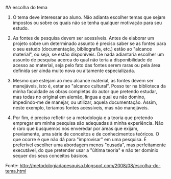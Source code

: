 #A escolha do tema

1. O tema deve interessar ao aluno. Não adianta escolher temas que sejam impostos ou sobre os quais não se tenha qualquer motivação para seu estudo.

2. As fontes de pesquisa devem ser acessíveis. Antes de elaborar um projeto sobre um determinado assunto é preciso saber se as fontes para o seu estudo (documentação, bibliografia, etc.) estão ao "alcance material", ou seja, se estão disponíveis. De nada adiantaria escolher um assunto de pesquisa acerca do qual não teria a disponibilidade de acesso ao material, seja pelo fato das fontes serem raras ou pela área definida ser ainda muito nova ou altamente especializada.

3. Mesmo que estejam ao meu alcance material, as fontes devem ser manejáveis, isto é, estar ao "alcance cultural". Posso ter na biblioteca da minha faculdade as obras completas do autor que pretendo estudar, mas todas no original em alemão, língua a qual eu não domino, impedindo-me de manejar, ou utilizar, aquela documentação. Assim, neste exemplo, teríamos fontes acessíveis, mas não manejáveis.

4. Por fim, é preciso refletir se a metodologia e a teoria que pretendo empregar em minha pesquisa são adequadas à minha experiência. Não é raro que busquemos nos enveredar por áreas que exijam, previamente, uma série de conceitos e de conhecimentos teóricos. O que ocorre é que não dá para "improvisar" em uma pesquisa. É preferível escolher uma abordagem menos "ousada", mas perfeitamente executável,
do que pretender usar a "última teoria" e não ter domínio sequer dos seus conceitos básicos.

Fonte: http://metodologiadapesquisa.blogspot.com/2008/08/escolha-do-tema.html
